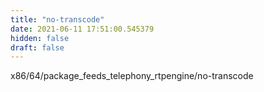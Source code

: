 ```yaml
---
title: "no-transcode"
date: 2021-06-11 17:51:00.545379
hidden: false
draft: false
---
```


x86/64/package_feeds_telephony_rtpengine/no-transcode

